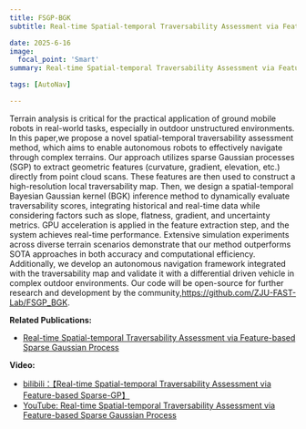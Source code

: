 ```yaml
---
title: FSGP-BGK
subtitle: Real-time Spatial-temporal Traversability Assessment via Feature-based Sparse Gaussian Process

date: 2025-6-16
image:
  focal_point: 'Smart'
summary: Real-time Spatial-temporal Traversability Assessment via Feature-based Sparse Gaussian Process. 

tags: [AutoNav]

---
```



<!--more-->
Terrain analysis is critical for the practical application of ground mobile robots in real-world tasks, especially in outdoor unstructured environments. In this paper,we propose a novel spatial-temporal traversability assessment method, which aims to enable autonomous robots to effectively navigate through complex terrains. Our approach utilizes sparse Gaussian processes (SGP) to extract geometric features
(curvature, gradient, elevation, etc.) directly from point cloud scans. These features are then used to construct a high-resolution local traversability map. Then, we design a spatial-temporal Bayesian Gaussian kernel (BGK) inference method to dynamically evaluate traversability scores, integrating historical and real-time data while considering factors such as slope, flatness, gradient, and uncertainty metrics. GPU acceleration is applied in the feature extraction step, and the system achieves real-time performance. Extensive simulation experiments across diverse terrain scenarios demonstrate that our method outperforms SOTA approaches in both accuracy and computational efficiency. Additionally, we develop an autonomous navigation framework integrated with the traversability map and validate it with a differential driven vehicle in complex outdoor environments. Our code will be open-source for further research and development by the community,https://github.com/ZJU-FAST-Lab/FSGP_BGK.

**Related Publications:**
- [Real-time Spatial-temporal Traversability Assessment via Feature-based Sparse Gaussian Process
](https://percyhzy.github.io/IROS2025-website/)

**Video:**
- [bilibili：【Real-time Spatial-temporal Traversability Assessment via Feature-based Sparse-GP】](https://www.bilibili.com/video/BV13msgztEMX/?share_source=copy_web&vd_source=c281e29c6456ee7bc965eaf485fcb88c)
- [YouTube: Real-time Spatial-temporal Traversability Assessment via Feature-based Sparse Gaussian Process](https://youtu.be/T8aI8dNnIBk?si=45szpdyz7UMKnW7f)

